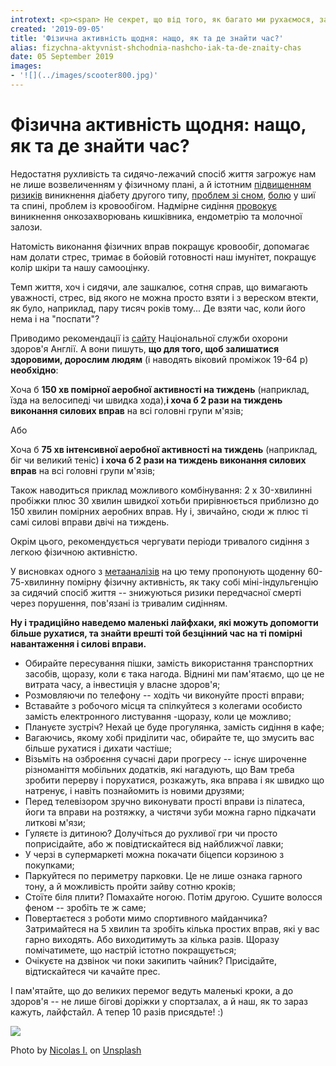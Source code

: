 ```yaml
---
introtext: <p><span> Не секрет, що від того, як багато ми рухаємося, залежить наш розмір джинсів та здатність наздогнати тролейбус. Наше тіло досконало створено еволюцією для вправної втечі від хижаків, здобування їжі і пошуку партнера. Зараз практично всі ці завдання можна успішно здійснювати за допомогою наших великих і маленьких гаджетів, а ми можемо спокійненько сидіти чи лежати, закинувши ніжку на ніжку. </span><span>Однак за такий комфорт доводиться розплачуватися – і ніжкам, у тому числі.</span></p>
created: '2019-09-05'
title: 'Фізична активність щодня: нащо, як та де знайти час?'
alias: fizychna-aktyvnist-shchodnia-nashcho-iak-ta-de-znaity-chas
date: 05 September 2019
images:
- '![](../images/scooter800.jpg)'
---
```


# Фізична активність щодня: нащо, як та де знайти час?

Недостатня рухливість та сидячо-лежачий спосіб життя загрожує нам не лише возвеличенням у фізичному плані, а й істотним [підвищенням ризиків](http://bit.do/e3rrb) виникнення діабету другого типу, [проблем зі сном](http://bit.do/e3rrv), [болю](http://bit.do/e3rri) у шиї та спині, проблем із кровообігом. Надмірне сидіння [провокує](http://bit.do/e3rrA) виникнення онкозахворювань кишківника, ендометрію та молочної залози.

Натомість виконання фізичних вправ покращує кровообіг, допомагає нам долати стрес, тримає в бойовій готовності наш імунітет, покращує колір шкіри та нашу самооцінку.

Темп життя, хоч і сидячи, але зашкалює, сотня справ, що вимагають уважності, стрес, від якого не можна просто взяти і з вереском втекти, як було, наприклад, пару тисяч років тому... Де взяти час, коли його нема і на "поспати"?

Приводимо рекомендації із [сайту](https://www.nhs.uk/live-well/exercise/) Національної служби охорони здоров'я Англії. А вони пишуть, **що для того, щоб залишатися здоровими, дорослим людям** (і наводять віковий проміжок 19-64 р) **необхідно**:

Хоча б **150 хв помірної аеробної активності на тиждень** (наприклад, їзда на велосипеді чи швидка хода),**і хоча б 2 рази на тиждень виконання силових вправ** на всі головні групи м'язів;

Або

Хоча б **75 хв інтенсивної аеробної активності на тиждень** (наприклад, біг чи великий теніс) **і хоча б 2 рази на тиждень виконання силових вправ** на всі головні групи м'язів;

Також наводиться приклад можливого комбінування: 2 x 30-хвилинні пробіжки плюс 30 хвилин швидкої хотьби прирівнюється приблизно до 150 хвилин помірних аеробних вправ. Ну і, звичайно, сюди ж плюс ті самі силові вправи двічі на тиждень.

Окрім цього, рекомендується чергувати періоди тривалого сидіння з легкою фізичною активністю.

У висновках одного з [метааналізів](https://www.ncbi.nlm.nih.gov/pubmed/27475271) на цю тему пропонують щоденну 60-75-хвилинну помірну фізичну активність, як таку собі міні-індульгенцію за сидячий спосіб життя -- знижуються ризики передчасної смерті через порушення, пов'язані із тривалим сидінням.

**Ну і традиційно наведемо маленькі лайфхаки, які можуть допомогти більше рухатися, та знайти врешті той безцінний час на ті помірні навантаження і силові вправи.**

* Обирайте пересування пішки, замість використання транспортних засобів, щоразу, коли є така нагода. Віднині ми пам'ятаємо, що це не витрата часу, а інвестиція у власне здоров'я;
* Розмовляючи по телефону -- ходіть чи виконуйте прості вправи;
* Вставайте з робочого місця та спілкуйтеся з колегами особисто замість електронного листування -щоразу, коли це можливо;
* Плануєте зустріч? Нехай це буде прогулянка, замість сидіння в кафе;
* Вагаючись, якому хобі приділити час, обирайте те, що змусить вас більше рухатися і дихати частіше;
* Візьміть на озброєння сучасні дари прогресу -- існує широченне різноманіття мобільних додатків, які нагадують, що Вам треба зробити перерву і порухатися, розкажуть, яка вправа і як швидко що натренує, і навіть познайомить із новими друзями;
* Перед телевізором зручно виконувати прості вправи із пілатеса, йоги та вправи на розтяжку, а чистячи зуби можна гарно підкачати литкові м'язи;
* Гуляєте із дитиною? Долучіться до рухливої гри чи просто поприсідайте, або ж повідтискайтеся від найближчої лавки;
* У черзі в супермаркеті можна покачати біцепси корзиною з покупками;
* Паркуйтеся по периметру парковки. Це не лише ознака гарного тону, а й можливість пройти зайву сотню кроків;
* Стоїте біля плити? Помахайте ногою. Потім другою. Сушите волосся феном -- зробіть те ж саме;
* Повертаєтеся з роботи мимо спортивного майданчика? Затримайтеся на 5 хвилин та зробіть кілька простих вправ, які у вас гарно виходять. Або виходитимуть за кілька разів. Щоразу помічатимете, що настрій істотно покращується;
* Очікуєте на дзвінок чи поки закипить чайник? Присідайте, відтискайтеся чи качайте прес.

І пам'ятайте, що до великих перемог ведуть маленькі кроки, а до здоров'я -- не лише бігові доріжки у спортзалах, а й наш, як то зараз кажуть, лайфстайл. А тепер 10 разів присядьте! :)

![](../images/scooter800.jpg)

Photo by [Nicolas I.](https://unsplash.com/@miikola?utm_source=unsplash&utm_medium=referral&utm_content=creditCopyText) on [Unsplash](https://unsplash.com/search/photos/funny?utm_source=unsplash&utm_medium=referral&utm_content=creditCopyText)
